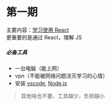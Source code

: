 # 第一期
主要内容：[学习使用 React](git@github.com:learnfor11/learn_react.git)  
更重要的是通过 React，理解 JS  

##### 必备工具
+ 一台电脑（能上网）
+ vpn（不能被网络问题浇灭学习的心情）
+ 安装 [vscode](https://code.visualstudio.com/), [Node.js](https://nodejs.org/)

> 其他啥也不要，工具越少，负担越小
